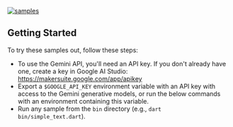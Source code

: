[![samples](https://github.com/google/generative-ai-dart/actions/workflows/samples.yml/badge.svg)](https://github.com/google/generative-ai-dart/actions/workflows/samples.yml)

## Getting Started

To try these samples out, follow these steps:

- To use the Gemini API, you'll need an API key. If you don't already have one, 
  create a key in Google AI Studio: https://makersuite.google.com/app/apikey
- Export a `$GOOGLE_API_KEY` environment variable with an API key with access to
  the Gemini generative models, or run the below commands with an environment
  containing this variable.
- Run any sample from the `bin` directory (e.g., `dart bin/simple_text.dart`).
